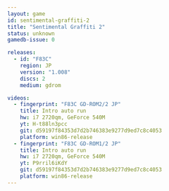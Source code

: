 ```yaml
---
layout: game
id: sentimental-graffiti-2
title: "Sentimental Graffiti 2"
status: unknown
gamedb-issue: 0

releases:
  - id: "F83C"
    region: JP
    version: "1.008"
    discs: 2
    medium: gdrom

videos:
  - fingerprint: "F83C GD-ROM2/2 JP"
    title: Intro auto run
    hw: i7 2720qm, GeForce 540M
    yt: H-t88ln3pcc
    git: d59197f84353d7d2b746383e9277d9ed7c8c4053
    platform: win86-release
  - fingerprint: "F83C GD-ROM1/2 JP"
    title: Intro auto run
    hw: i7 2720qm, GeForce 540M
    yt: P9rril6iKdY
    git: d59197f84353d7d2b746383e9277d9ed7c8c4053
    platform: win86-release
---
```

